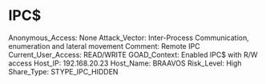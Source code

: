 # IPC$

Anonymous_Access: None
Attack_Vector: Inter-Process Communication, enumeration and lateral movement
Comment: Remote IPC
Current_User_Access: READ/WRITE
GOAD_Context: Enabled IPC$ with R/W access
Host_IP: 192.168.20.23
Host_Name: BRAAVOS
Risk_Level: High
Share_Type: STYPE_IPC_HIDDEN